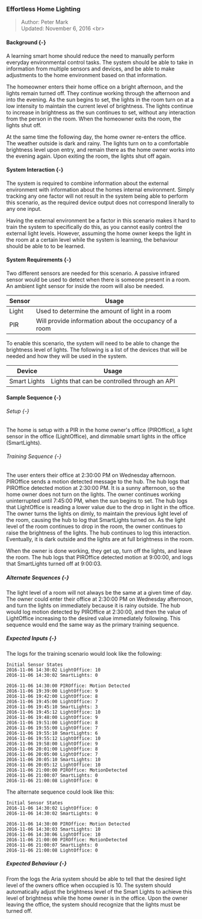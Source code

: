 ### Effortless Home Lighting

> Author: Peter Mark <br>
> Updated: November 6, 2016 <br\>

#### Background {-}

A learning smart home should reduce the need to manually perform everyday environmental control 
tasks. The system should be able to take in information from multiple sensors and devices, and be
able to make adjustments to the home environment based on that information. 

The homeowner enters their home office on a bright afternoon, and the lights remain turned off. 
They continue working through the afternoon and into the evening. As the sun begins to set, the lights
in the room turn on at a low intensity to maintain the current level of brightness. The lights continue
to increase in brightness as the sun continues to set, without any interaction from the person in the
room. When the homeowner exits the room, the lights shut off.

At the same time the following day, the home owner re-enters the office. The weather outside is dark
and rainy. The lights turn on to a comfortable brightness level upon entry, and remain there as
the home owner works into the evening again. Upon exiting the room, the lights shut off again.

#### System Interaction {-}

The system is required to combine information about the external environment with information about
the homes internal environment. Simply tracking any one factor will not result in the system 
being able to perform this scenario, as the required device output does not correspond linerally to
any one input.

Having the external environment be a factor in this scenario makes it hard to train the system 
to specifically do this, as you cannot easily control the external light levels. However, assuming the
home owner keeps the light in the room at a certain level while the system is learning, the behaviour
should be able to to be learned.

#### System Requirements {-}

Two different sensors are needed for this scenario. A passive infrared sensor would be used to detect
when there is someone present in a room. An ambient light sensor for inside the room will also be
needed.

| Sensor         | Usage                                                    |
| -------------- | -------------------------------------------------------- |
| Light          | Used to determine the amount of light in a room          |
| PIR            | Will provide information about the occupancy of a room   |

To enable this scenario, the system will need to be able to change the brightness level of lights.
The following is a list of the devices that will be needed and how they will be used in the system.

| Device                | Usage                                           |
| --------------------- | ----------------------------------------------- |
| Smart Lights          | Lights that can be controlled through an API    |


#### Sample Sequence {-}

###### Setup {-}

The home is setup with a PIR in the home owner's office (PIROffice), a light sensor in the office 
(LightOffice), and dimmable smart lights in the office (SmartLights).

###### Training Sequence {-}

The user enters their office at 2:30:00 PM on Wednesday afternoon. PIROffice sends a motion detected 
message to the hub. The hub logs that PIROffice detected motion at 2:30:00 PM. It is a sunny afternoon,
so the home owner does not turn on the lights. The owner continues working uninterrupted until 
7:45:00 PM, when the sun begins to set. The hub logs that LightOffice is reading a lower value due to
the drop in light in the office. The owner turns the lights on dimly, to maintain the previous light
level of the room, causing the hub to log that SmartLights turned on. As the light level of the room
continues to drop in the room, the owner continues to raise the brightness of the lights. The hub
continues to log this interaction. Eventually, it is dark outside and the lights are at full 
brightness in the room. 

When the owner is done working, they get up, turn off the lights, and leave the room. The hub logs
that PIROffice detected motion at 9:00:00, and logs that SmartLights turned off at 9:00:03.
  

##### Alternate Sequences {-}

The light level of a room will not always be the same at a given time of day. The owner could enter
their office at 2:30:00 PM on Wednesday afternoon, and turn the lights on immediately because it is
rainy outside. The hub would log motion detected by PIROffice at 2:30:00, and then the value of
LightOffice increasing to the desired value immediately following. This sequence would end the same
way as the primary training sequence. 

##### Expected Inputs {-}

The logs for the training scenario would look like the following:

```
Initial Sensor States
2016-11-06 14:30:02 LightOffice: 10
2016-11-06 14:30:02 SmartLights: 0
```
```
2016-11-06 14:30:00 PIROffice: Motion Detected
2016-11-06 19:39:00 LightOffice: 9
2016-11-06 19:42:00 LightOffice: 8
2016-11-06 19:45:00 LightOffice: 7
2016-11-06 19:45:10 SmartLights: 3
2016-11-06 19:45:12 LightOffice: 10
2016-11-06 19:48:00 LightOffice: 9
2016-11-06 19:51:00 LightOffice: 8
2016-11-06 19:55:00 LightOffice: 7
2016-11-06 19:55:10 SmartLights: 6
2016-11-06 19:55:12 LightOffice: 10
2016-11-06 19:58:00 LightOffice: 9
2016-11-06 20:01:00 LightOffice: 8
2016-11-06 20:05:00 LightOffice: 7
2016-11-06 20:05:10 SmartLights: 10
2016-11-06 20:05:12 LightOffice: 10
2016-11-06 21:00:00 PIROffice: MotionDetected
2016-11-06 21:00:07 SmartLights: 0
2016-11-06 21:00:08 LightOffice: 0
```

The alternate sequence could look like this:

```
Initial Sensor States
2016-11-06 14:30:02 LightOffice: 0
2016-11-06 14:30:02 SmartLights: 0
```
```
2016-11-06 14:30:00 PIROffice: Motion Detected
2016-11-06 14:30:03 SmartLights: 10
2016-11-06 14:30:06 LightOffice: 10
2016-11-06 21:00:00 PIROffice: MotionDetected
2016-11-06 21:00:07 SmartLights: 0
2016-11-06 21:00:08 LightOffice: 0
```

##### Expected Behaviour {-}

From the logs the Aria system should be able to tell that the desired light level of the owners 
office when occupied is 10. The system should automatically adjust the brightness level of the Smart
Lights to achieve this level of brightness while the home owner is in the office. Upon the owner
leaving the office, the system should recognize that the lights must be turned off. 
